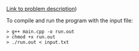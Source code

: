 
[Link to problem description](https://www.hackerrank.com/challenges/attribute-parser/problem))


To compile and run the program with the input file:

```
> g++ main.cpp -o run.out
> chmod +x run.out
> ./run.out < input.txt
```
